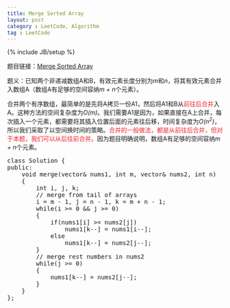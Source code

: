 ```yaml
---
title: Merge Sorted Array
layout: post
category : LeetCode, Algorithm
tag : LeetCode
---
```

{% include JB/setup %}

题目链接：[Merge Sorted Array](https://leetcode.com/problems/merge-sorted-array/)

题义：已知两个非递减数组A和B，有效元素长度分别为*m*和*n*，将其有效元素合并入数组A（数组A有足够的空间容纳*m + n*个元素）。

合并两个有序数组，最简单的是先将A拷贝一份A1，然后将A1和B从<span style = "color: #f22430">前往后合并</span>入A。这种方法的空间复杂度为*O(m)*。我们需要A1是因为，如果直接在A上合并，每次插入一个元素，都需要将其插入位置后面的元素往后移，时间复杂度为*O(n<sup>2</sup>)*，所以我们采取了以空间换时间的策略。<span style = "color: #f22430">合并的一般做法，都是从前往后合并，但对于本题，我们可以从后往前合并。</span>因为题目明确说明，数组A有足够的空间容纳*m + n*个元素。

<pre class="prettyprint lang-cpp">
class Solution {
public:
    void merge(vector<int>& nums1, int m, vector<int>& nums2, int n) 
    {
        int i, j, k;
        // merge from tail of arrays
        i = m - 1, j = n - 1, k = m + n - 1;
        while(i >= 0 && j >= 0)
        {
            if(nums1[i] >= nums2[j])
                nums1[k--] = nums1[i--];
            else
                nums1[k--] = nums2[j--];
        }
        // merge rest numbers in nums2
        while(j >= 0)
        {
            nums1[k--] = nums2[j--];
        }
    }
};
</pre>
